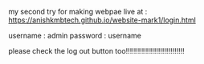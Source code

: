 my second try for making webpae live at :  https://anishkmbtech.github.io/website-mark1/login.html

username : admin
password : username

please check the log out button too!!!!!!!!!!!!!!!!!!!!!!!!!!!!!
